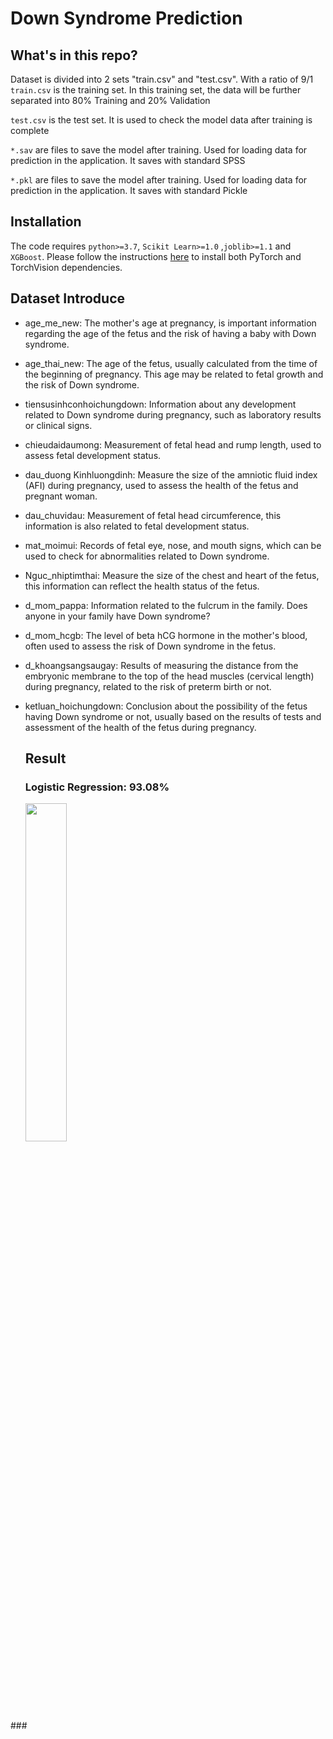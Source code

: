 # Down Syndrome Prediction

## What's in this repo?
Dataset is divided into 2 sets "train.csv" and "test.csv". With a ratio of 9/1
```train.csv``` is the training set. In this training set, the data will be further separated into 80% Training and 20% Validation

```test.csv``` is the test set. It is used to check the model data after training is complete

```*.sav``` are files to save the model after training. Used for loading data for prediction in the application. It saves with standard SPSS

```*.pkl``` are files to save the model after training. Used for loading data for prediction in the application. It saves with standard Pickle

## Installation

The code requires `python>=3.7`, `Scikit Learn>=1.0` ,`joblib>=1.1` and `XGBoost`. Please follow the instructions [here](https://scikit-learn.org/stable/index.html) to install both PyTorch and TorchVision dependencies.

## Dataset Introduce
- age_me_new: The mother's age at pregnancy, is important information regarding the age of the fetus and the risk of having a baby with Down syndrome.
- age_thai_new: The age of the fetus, usually calculated from the time of the beginning of pregnancy. This age may be related to fetal growth and the risk of Down syndrome.
- tiensusinhconhoichungdown: Information about any development related to Down syndrome during pregnancy, such as laboratory results or clinical signs.
- chieudaidaumong: Measurement of fetal head and rump length, used to assess fetal development status.
- dau_duong Kinhluongdinh: Measure the size of the amniotic fluid index (AFI) during pregnancy, used to assess the health of the fetus and pregnant woman.
- dau_chuvidau: Measurement of fetal head circumference, this information is also related to fetal development status.
- mat_moimui: Records of fetal eye, nose, and mouth signs, which can be used to check for abnormalities related to Down syndrome.
- Nguc_nhiptimthai: Measure the size of the chest and heart of the fetus, this information can reflect the health status of the fetus.
- d_mom_pappa: Information related to the fulcrum in the family. Does anyone in your family have Down syndrome?
- d_mom_hcgb: The level of beta hCG hormone in the mother's blood, often used to assess the risk of Down syndrome in the fetus.
- d_khoangsangsaugay: Results of measuring the distance from the embryonic membrane to the top of the head muscles (cervical length) during pregnancy, related to the risk of preterm birth or not.
- ketluan_hoichungdown: Conclusion about the possibility of the fetus having Down syndrome or not, usually based on the results of tests and assessment of the health of the fetus during pregnancy.

  ## Result

  ### Logistic Regression: 93.08%
  <p float="left">
  <img src="assets/masks1.png?raw=true" width="37.25%" />
</p>
  ### 
  
